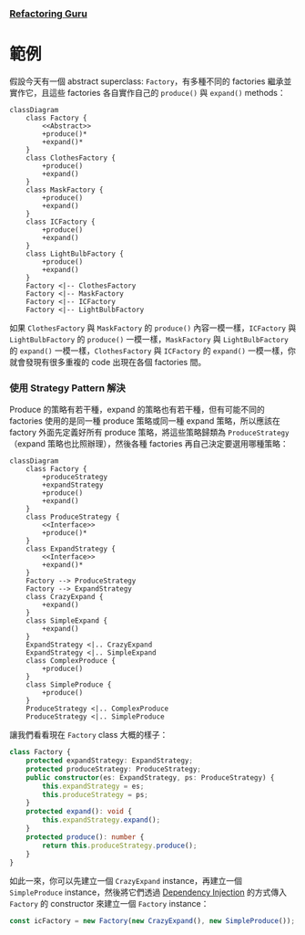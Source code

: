### [Refactoring Guru](https://refactoring.guru/design-patterns/strategy)

# 範例

假設今天有一個 abstract superclass: `Factory`，有多種不同的 factories 繼承並實作它，且這些 factories 各自實作自己的 `produce()` 與 `expand()` methods：

```mermaid
classDiagram
    class Factory {
        <<Abstract>>
        +produce()*
        +expand()*
    }
    class ClothesFactory {
        +produce()
        +expand()
    }
    class MaskFactory {
        +produce()
        +expand()
    }
    class ICFactory {
        +produce()
        +expand()
    }
    class LightBulbFactory {
        +produce()
        +expand()
    }
    Factory <|-- ClothesFactory
    Factory <|-- MaskFactory
    Factory <|-- ICFactory
    Factory <|-- LightBulbFactory
```

如果 `ClothesFactory` 與 `MaskFactory` 的 `produce()` 內容一模一樣，`ICFactory` 與 `LightBulbFactory` 的 `produce()` 一模一樣，`MaskFactory` 與 `LightBulbFactory` 的 `expand()` 一模一樣，`ClothesFactory` 與 `ICFactory` 的 `expand()` 一模一樣，你就會發現有很多重複的 code 出現在各個 factories 間。

### 使用 Strategy Pattern 解決

Produce 的策略有若干種，expand 的策略也有若干種，但有可能不同的 factories 使用的是同一種 produce 策略或同一種 expand 策略，所以應該在 factory 外面先定義好所有 produce 策略，將這些策略歸類為 `ProduceStrategy`（expand 策略也比照辦理），然後各種 factories 再自己決定要選用哪種策略：

```mermaid
classDiagram
    class Factory {
        +produceStrategy
        +expandStrategy
        +produce()
        +expand()
    }
    class ProduceStrategy {
        <<Interface>>
        +produce()*
    }
    class ExpandStrategy {
        <<Interface>>
        +expand()*
    }
    Factory --> ProduceStrategy
    Factory --> ExpandStrategy
    class CrazyExpand {
        +expand()
    }
    class SimpleExpand {
        +expand()
    }
    ExpandStrategy <|.. CrazyExpand
    ExpandStrategy <|.. SimpleExpand
    class ComplexProduce {
        +produce()
    }
    class SimpleProduce {
        +produce()
    }
    ProduceStrategy <|.. ComplexProduce
    ProduceStrategy <|.. SimpleProduce
```

讓我們看看現在 `Factory` class 大概的樣子：

```TypeScript
class Factory {
    protected expandStrategy: ExpandStrategy;
    protected produceStrategy: ProduceStrategy;
    public constructor(es: ExpandStrategy, ps: ProduceStrategy) {
        this.expandStrategy = es;
        this.produceStrategy = ps;
    }
    protected expand(): void {
        this.expandStrategy.expand();
    }
    protected produce(): number {
        return this.produceStrategy.produce();
    }
}
```

如此一來，你可以先建立一個 `CrazyExpand` instance，再建立一個 `SimpleProduce` instance，然後將它們透過 [Dependency Injection](</Programming Language/Dependency Injection.md>) 的方式傳入 `Factory` 的 constructor 來建立一個 `Factory` instance：

```TypeScript
const icFactory = new Factory(new CrazyExpand(), new SimpleProduce());
```
